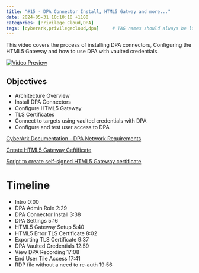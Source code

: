 ```yaml
---
title: "#15 - DPA Connector Install, HTML5 Gatway and more..."
date: 2024-05-31 10:10:10 +1100
categories: [Privilege Cloud,DPA]
tags: [cyberark,privilegecloud,dpa]     # TAG names should always be lowercase
---
```


This video covers the process of installing DPA connectors, Configuring the HTML5 Gateway and how to use DPA with vaulted credentials.

[![Video Preview](https://i.ytimg.com/vi/K9HAzIJBM8U/maxresdefault.jpg)](https://www.youtube.com/watch?v=K9HAzIJBM8U)

## Objectives
- Architecture Overview
- Install DPA Connectors
- Configure HTML5 Gateway
- TLS Certificates
- Connect to targets using vaulted credentials with DPA
- Configure and test user access to DPA

[CyberArk Documentation - DPA Network Requirements](https://docs.cyberark.com/DPA/Latest/en/Content/Introduction/dpa_network-requirements.htm)

[Create HTML5 Gateway Ceftificate](https://youtu.be/embTrLbKSl8?t=79)

[Script to create self-signed HTML5 Gateway certificate](https://cybrad.au/posts/Setup-PSM-Certificate-for-PSM-Gateway/)

# Timeline
- Intro 0:00
- DPA Admin Role 2:29
- DPA Connector Install 3:38
- DPA Settings 5:16
- HTML5 Gateway Setup 5:40
- HTML5 Error TLS Certificate 8:02
- Exporting TLS Certificate 9:37
- DPA Vaulted Credentials 12:59
- View DPA Recording 17:08
- End User Tile Access 17:41
- RDP file without a need to re-auth 19:56